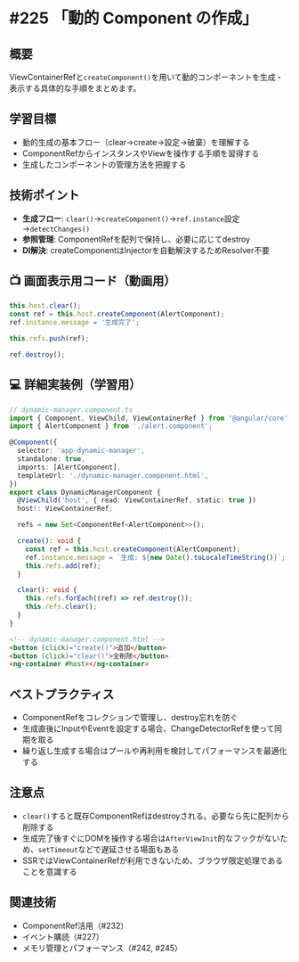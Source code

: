 # #225 「動的 Component の作成」

## 概要
ViewContainerRefと`createComponent()`を用いて動的コンポーネントを生成・表示する具体的な手順をまとめます。

## 学習目標
- 動的生成の基本フロー（clear→create→設定→破棄）を理解する
- ComponentRefからインスタンスやViewを操作する手順を習得する
- 生成したコンポーネントの管理方法を把握する

## 技術ポイント
- **生成フロー**: `clear()`→`createComponent()`→`ref.instance`設定→`detectChanges()`
- **参照管理**: ComponentRefを配列で保持し、必要に応じてdestroy
- **DI解決**: createComponentはInjectorを自動解決するためResolver不要

## 📺 画面表示用コード（動画用）

```typescript
this.host.clear();
const ref = this.host.createComponent(AlertComponent);
ref.instance.message = '生成完了';
```

```typescript
this.refs.push(ref);
```

```typescript
ref.destroy();
```

## 💻 詳細実装例（学習用）
```typescript
// dynamic-manager.component.ts
import { Component, ViewChild, ViewContainerRef } from '@angular/core';
import { AlertComponent } from './alert.component';

@Component({
  selector: 'app-dynamic-manager',
  standalone: true,
  imports: [AlertComponent],
  templateUrl: './dynamic-manager.component.html',
})
export class DynamicManagerComponent {
  @ViewChild('host', { read: ViewContainerRef, static: true })
  host!: ViewContainerRef;

  refs = new Set<ComponentRef<AlertComponent>>();

  create(): void {
    const ref = this.host.createComponent(AlertComponent);
    ref.instance.message = `生成: ${new Date().toLocaleTimeString()}`;
    this.refs.add(ref);
  }

  clear(): void {
    this.refs.forEach((ref) => ref.destroy());
    this.refs.clear();
  }
}
```

```html
<!-- dynamic-manager.component.html -->
<button (click)="create()">追加</button>
<button (click)="clear()">全削除</button>
<ng-container #host></ng-container>
```

## ベストプラクティス
- ComponentRefをコレクションで管理し、destroy忘れを防ぐ
- 生成直後にInputやEventを設定する場合、ChangeDetectorRefを使って同期を取る
- 繰り返し生成する場合はプールや再利用を検討してパフォーマンスを最適化する

## 注意点
- `clear()`すると既存ComponentRefはdestroyされる。必要なら先に配列から削除する
- 生成完了後すぐにDOMを操作する場合は`AfterViewInit`的なフックがないため、`setTimeout`などで遅延させる場面もある
- SSRではViewContainerRefが利用できないため、ブラウザ限定処理であることを意識する

## 関連技術
- ComponentRef活用（#232）
- イベント購読（#227）
- メモリ管理とパフォーマンス（#242, #245）

